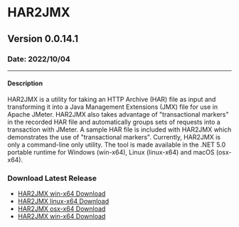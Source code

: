 # HAR2JMX
## Version 0.0.14.1
### Date: 2022/10/04

-------------------------------

#### Description 
HAR2JMX is a utility for taking an HTTP Archive (HAR) file as input and transforming it into a Java Management Extensions (JMX) file for use in Apache JMeter. HAR2JMX also takes advantage of "transactional markers" in the recorded HAR file and automatically groups sets of requests into a transaction with JMeter. A sample HAR file is included with HAR2JMX which demonstrates the use of "transactional markers". Currently, HAR2JMX is only a command-line only utility. The tool is made available in the .NET 5.0 portable runtime for Windows (win-x64), Linux (linux-x64) and macOS (osx-x64).

### Download Latest Release
- [HAR2JMX win-x64 Download](../../raw/main/binaries/latest/win-x64/har2jmx_win-x64.zip)
- [HAR2JMX linux-x64 Download](../../raw/main/binaries/latest/win-x64/har2jmx_linux-x64.zip)
- [HAR2JMX osx-x64 Download](../../raw/main/binaries/latest/win-x64/har2jmx_osx-x64.zip)
- [HAR2JMX win-x64 Download](../../raw/main/binaries/latest/win-x64/har2jmx_win-x64.zip)

  
